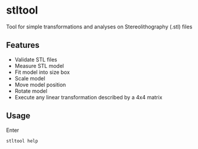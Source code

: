 stltool
=======

Tool for simple transformations and analyses on Stereolithography (.stl) files

Features
--------

* Validate STL files
* Measure STL model
* Fit model into size box
* Scale model
* Move model position
* Rotate model
* Execute any linear transformation described by a 4x4 matrix

Usage
-----

Enter

    stltool help

